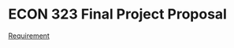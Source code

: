 # ECON 323 Final Project Proposal
[Requirement](https://github.com/doctor-phil/ECON323_2023_Spring/blob/main/final_project.md)
